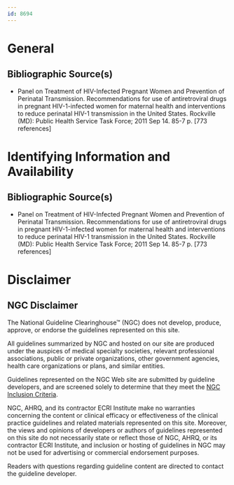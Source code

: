 ```yaml
---
id: 8694
---
```


# General

## Bibliographic Source(s)

- Panel on Treatment of HIV-Infected Pregnant Women and Prevention of Perinatal Transmission. Recommendations for use of antiretroviral drugs in pregnant HIV-1-infected women for maternal health and interventions to reduce perinatal HIV-1 transmission in the United States. Rockville (MD): Public Health Service Task Force; 2011 Sep 14. 85-7 p. [773 references]

# Identifying Information and Availability

## Bibliographic Source(s)

- Panel on Treatment of HIV-Infected Pregnant Women and Prevention of Perinatal Transmission. Recommendations for use of antiretroviral drugs in pregnant HIV-1-infected women for maternal health and interventions to reduce perinatal HIV-1 transmission in the United States. Rockville (MD): Public Health Service Task Force; 2011 Sep 14. 85-7 p. [773 references]

# Disclaimer

## NGC Disclaimer

The National Guideline Clearinghouse™ (NGC) does not develop, produce, approve, or endorse the guidelines represented on this site.

All guidelines summarized by NGC and hosted on our site are produced under the auspices of medical specialty societies, relevant professional associations, public or private organizations, other government agencies, health care organizations or plans, and similar entities.

Guidelines represented on the NGC Web site are submitted by guideline developers, and are screened solely to determine that they meet the [NGC Inclusion Criteria](/help-and-about/summaries/inclusion-criteria).

NGC, AHRQ, and its contractor ECRI Institute make no warranties concerning the content or clinical efficacy or effectiveness of the clinical practice guidelines and related materials represented on this site. Moreover, the views and opinions of developers or authors of guidelines represented on this site do not necessarily state or reflect those of NGC, AHRQ, or its contractor ECRI Institute, and inclusion or hosting of guidelines in NGC may not be used for advertising or commercial endorsement purposes.

Readers with questions regarding guideline content are directed to contact the guideline developer.

